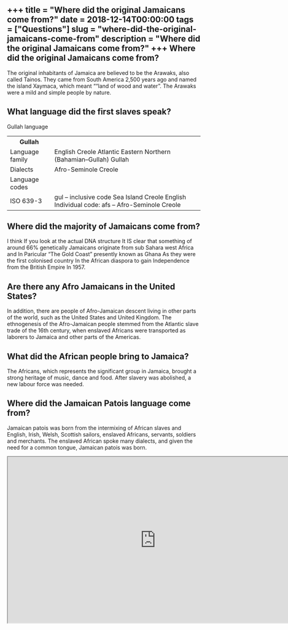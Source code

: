 +++
title = "Where did the original Jamaicans come from?"
date = 2018-12-14T00:00:00
tags = ["Questions"]
slug = "where-did-the-original-jamaicans-come-from"
description = "Where did the original Jamaicans come from?"
+++
Where did the original Jamaicans come from?
-------------------------------------------

The original inhabitants of Jamaica are believed to be the Arawaks, also called Tainos. They came from South America 2,500 years ago and named the island Xaymaca, which meant ““land of wood and water”. The Arawaks were a mild and simple people by nature.

What language did the first slaves speak?
-----------------------------------------

Gullah language

<table><tr><th>Gullah</th></tr><tr><td>Language family</td><td>English Creole Atlantic Eastern Northern (Bahamian–Gullah) Gullah</td></tr><tr><td>Dialects</td><td>Afro-Seminole Creole</td></tr><tr><td>Language codes</td></tr><tr><td>ISO 639-3</td><td>gul – inclusive code Sea Island Creole English Individual code: afs – Afro-Seminole Creole</td></tr></table>

Where did the majority of Jamaicans come from?
----------------------------------------------

I think If you look at the actual DNA structure It IS clear that something of around 66% genetically Jamaicans originate from sub Sahara west Africa and In Paricular “The Gold Coast” presently known as Ghana As they were the first colonised country In the African diaspora to gain Independence from the British Empire In 1957.

Are there any Afro Jamaicans in the United States?
--------------------------------------------------

In addition, there are people of Afro-Jamaican descent living in other parts of the world, such as the United States and United Kingdom. The ethnogenesis of the Afro-Jamaican people stemmed from the Atlantic slave trade of the 16th century, when enslaved Africans were transported as laborers to Jamaica and other parts of the Americas.

What did the African people bring to Jamaica?
---------------------------------------------

The Africans, which represents the significant group in Jamaica, brought a strong heritage of music, dance and food. After slavery was abolished, a new labour force was needed.

Where did the Jamaican Patois language come from?
-------------------------------------------------

Jamaican patois was born from the intermixing of African slaves and English, Irish, Welsh, Scottish sailors, enslaved Africans, servants, soldiers and merchants. The enslaved African spoke many dialects, and given the need for a common tongue, Jamaican patois was born.

<iframe allow="accelerometer; autoplay; clipboard-write; encrypted-media; gyroscope; picture-in-picture" allowfullscreen="" class="__youtube_prefs__  epyt-is-override  no-lazyload" data-no-lazy="1" data-origheight="433" data-origwidth="770" data-skipgform_ajax_framebjll="" height="433" id="_ytid_18639" loading="lazy" src="https://www.youtube.com/embed/ViHuzkf9QdQ?enablejsapi=1&autoplay=0&cc_load_policy=0&cc_lang_pref=&iv_load_policy=1&loop=0&modestbranding=0&rel=1&fs=1&playsinline=0&autohide=2&theme=dark&color=red&controls=1&" title="YouTube player" width="770"></iframe>
